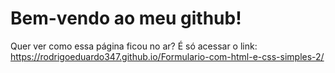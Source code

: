 # Bem-vendo ao meu github!

Quer ver como essa página ficou no ar? É só acessar o link: https://rodrigoeduardo347.github.io/Formulario-com-html-e-css-simples-2/
